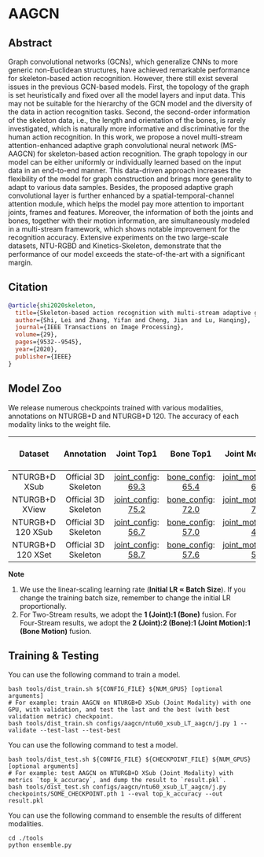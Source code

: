 # AAGCN

## Abstract

Graph convolutional networks (GCNs), which generalize CNNs to more generic non-Euclidean structures, have achieved remarkable performance for skeleton-based action recognition. However, there still exist several issues in the previous GCN-based models. First, the topology of the graph is set heuristically and fixed over all the model layers and input data. This may not be suitable for the hierarchy of the GCN model and the diversity of the data in action recognition tasks. Second, the second-order information of the skeleton data, i.e., the length and orientation of the bones, is rarely investigated, which is naturally more informative and discriminative for the human action recognition. In this work, we propose a novel multi-stream attention-enhanced adaptive graph convolutional neural network (MS-AAGCN) for skeleton-based action recognition. The graph topology in our model can be either uniformly or individually learned based on the input data in an end-to-end manner. This data-driven approach increases the flexibility of the model for graph construction and brings more generality to adapt to various data samples. Besides, the proposed adaptive graph convolutional layer is further enhanced by a spatial-temporal-channel attention module, which helps the model pay more attention to important joints, frames and features. Moreover, the information of both the joints and bones, together with their motion information, are simultaneously modeled in a multi-stream framework, which shows notable improvement for the recognition accuracy. Extensive experiments on the two large-scale datasets, NTU-RGBD and Kinetics-Skeleton, demonstrate that the performance of our model exceeds the state-of-the-art with a significant margin.

## Citation

```BibTeX
@article{shi2020skeleton,
  title={Skeleton-based action recognition with multi-stream adaptive graph convolutional networks},
  author={Shi, Lei and Zhang, Yifan and Cheng, Jian and Lu, Hanqing},
  journal={IEEE Transactions on Image Processing},
  volume={29},
  pages={9532--9545},
  year={2020},
  publisher={IEEE}
}
```

## Model Zoo

We release numerous checkpoints trained with various modalities, annotations on NTURGB+D and NTURGB+D 120. The accuracy of each modality links to the weight file.

| Dataset | Annotation | Joint Top1 | Bone Top1 | Joint Motion Top1 | Bone Motion Top1 | Two-Stream Top1 | Four Stream Top1 |
| :---: | :---: | :---: | :---: | :---: | :---: | :---: | :---: |
| NTURGB+D XSub | Official 3D Skeleton | [joint_config](/configs/aagcn/ntu60_xsub_LT_aagcn/j.py): [69.3](https://drive.google.com/drive/folders/1myLXG2DS02DE9BYCpPMU5-eNv_HDGRJQ?usp=share_link) | [bone_config](/configs/aagcn/ntu60_xsub_LT_aagcn/b.py): [65.4](https://drive.google.com/drive/folders/1myLXG2DS02DE9BYCpPMU5-eNv_HDGRJQ?usp=share_link) | [joint_motion_config](/configs/aagcn/ntu60_xsub_LT_aagcn/jm.py): [69.8](https://drive.google.com/drive/folders/1myLXG2DS02DE9BYCpPMU5-eNv_HDGRJQ?usp=share_link) | [bone_motion_config](/configs/aagcn/ntu60_xsub_LT_aagcn/bm.py): [64.2](https://drive.google.com/drive/folders/1myLXG2DS02DE9BYCpPMU5-eNv_HDGRJQ?usp=share_link) | 71.7 | 74.0 |
| NTURGB+D XView | Official 3D Skeleton | [joint_config](/configs/aagcn/ntu60_xview_LT_aagcn/j.py): [75.2](https://drive.google.com/drive/folders/1RH40djJcEBghHrHYHWFy6n-HWbWHRL8L?usp=share_link) | [bone_config](/configs/aagcn/ntu60_xview_LT_aagcn/b.py): [72.0](https://drive.google.com/drive/folders/1RH40djJcEBghHrHYHWFy6n-HWbWHRL8L?usp=share_link) | [joint_motion_config](/configs/aagcn/ntu60_xview_LT_aagcn/jm.py): [71.9](https://drive.google.com/drive/folders/1RH40djJcEBghHrHYHWFy6n-HWbWHRL8L?usp=share_link) | [bone_motion_config](/configs/aagcn/ntu60_xview_LT_aagcn/bm.py): [69.6](https://drive.google.com/drive/folders/1RH40djJcEBghHrHYHWFy6n-HWbWHRL8L?usp=share_link) | 76.7 | 78.9 |
| NTURGB+D 120 XSub | Official 3D Skeleton | [joint_config](/configs/aagcn/ntu120_xsub_LT_aagcn/j.py): [56.7](https://drive.google.com/drive/folders/1USpJW5m9AJBMONTZbwOdHbxMp1a2qxIT?usp=share_link) | [bone_config](/configs/aagcn/ntu120_xsub_LT_aagcn/b.py): [57.0](https://drive.google.com/drive/folders/1USpJW5m9AJBMONTZbwOdHbxMp1a2qxIT?usp=share_link) | [joint_motion_config](/configs/aagcn/ntu120_xsub_LT_aagcn/jm.py): [49.4](https://drive.google.com/drive/folders/1USpJW5m9AJBMONTZbwOdHbxMp1a2qxIT?usp=share_link) | [bone_motion_config](/configs/aagcn/ntu120_xsub_LT_aagcn/bm.py): [50.9](https://drive.google.com/drive/folders/1USpJW5m9AJBMONTZbwOdHbxMp1a2qxIT?usp=share_link) | 60.0 | 61.1 |
| NTURGB+D 120 XSet | Official 3D Skeleton | [joint_config](/configs/aagcn/ntu120_xset_LT_aagcn/j.py): [58.7](https://drive.google.com/drive/folders/1ha2JTR2LUWEn6zjfsgRkVyKyqxqrW-Sh?usp=share_linkh) | [bone_config](/configs/aagcn/ntu120_xset_LT_aagcn/b.py): [57.6](https://drive.google.com/drive/folders/1ha2JTR2LUWEn6zjfsgRkVyKyqxqrW-Sh?usp=share_link) | [joint_motion_config](/configs/aagcn/ntu120_xset_LT_aagcn/jm.py): [56.6](https://drive.google.com/drive/folders/1ha2JTR2LUWEn6zjfsgRkVyKyqxqrW-Sh?usp=share_link) | [bone_motion_config](/configs/aagcn/ntu120_xset_LT_aagcn/bm.py): [55.1](https://drive.google.com/drive/folders/1ha2JTR2LUWEn6zjfsgRkVyKyqxqrW-Sh?usp=share_link) | 61.3 | 63.2 |

**Note**

1. We use the linear-scaling learning rate (**Initial LR ∝ Batch Size**). If you change the training batch size, remember to change the initial LR proportionally.
2. For Two-Stream results, we adopt the **1 (Joint):1 (Bone)** fusion. For Four-Stream results, we adopt the **2 (Joint):2 (Bone):1 (Joint Motion):1 (Bone Motion)** fusion.


## Training & Testing

You can use the following command to train a model.

```shell
bash tools/dist_train.sh ${CONFIG_FILE} ${NUM_GPUS} [optional arguments]
# For example: train AAGCN on NTURGB+D XSub (Joint Modality) with one GPU, with validation, and test the last and the best (with best validation metric) checkpoint.
bash tools/dist_train.sh configs/aagcn/ntu60_xsub_LT_aagcn/j.py 1 --validate --test-last --test-best
```

You can use the following command to test a model.

```shell
bash tools/dist_test.sh ${CONFIG_FILE} ${CHECKPOINT_FILE} ${NUM_GPUS} [optional arguments]
# For example: test AAGCN on NTURGB+D XSub (Joint Modality) with metrics `top_k_accuracy`, and dump the result to `result.pkl`.
bash tools/dist_test.sh configs/aagcn/ntu60_xsub_LT_aagcn/j.py checkpoints/SOME_CHECKPOINT.pth 1 --eval top_k_accuracy --out result.pkl
```

You can use the following command to ensemble the results of different modalities.
```
cd ./tools
python ensemble.py
```

